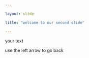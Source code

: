 ```yaml
---

layout: slide

title: "welcome to our second slide"

---
```


your text

use the left arrow to go back
